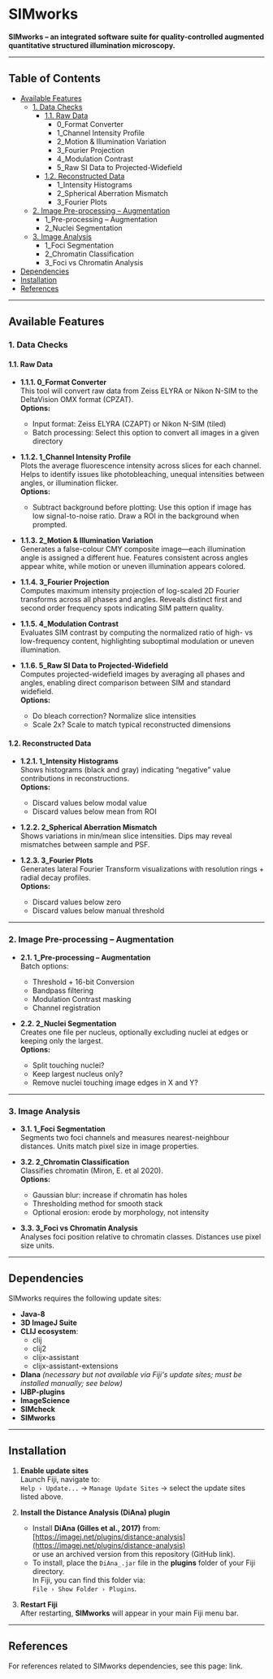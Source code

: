 # SIMworks

**SIMworks – an integrated software suite for quality-controlled augmented quantitative structured illumination microscopy.**

---

## Table of Contents
- [Available Features](#available-features)
  - [1. Data Checks](#1-data-checks)
    - [1.1. Raw Data](#11-raw-data)
      - 0_Format Converter
      - 1_Channel Intensity Profile
      - 2_Motion & Illumination Variation
      - 3_Fourier Projection
      - 4_Modulation Contrast
      - 5_Raw SI Data to Projected-Widefield
    - [1.2. Reconstructed Data](#12-reconstructed-data)
      - 1_Intensity Histograms
      - 2_Spherical Aberration Mismatch
      - 3_Fourier Plots
  - [2. Image Pre-processing – Augmentation](#2-image-pre-processing--augmentation)
    - 1_Pre-processing – Augmentation
    - 2_Nuclei Segmentation
  - [3. Image Analysis](#3-image-analysis)
    - 1_Foci Segmentation
    - 2_Chromatin Classification
    - 3_Foci vs Chromatin Analysis
- [Dependencies](#dependencies)
- [Installation](#installation)
- [References](#References)

---

## Available Features

### 1. Data Checks
#### 1.1. Raw Data
- **1.1.1. 0_Format Converter**  
  This tool will convert raw data from Zeiss ELYRA or Nikon N-SIM to the DeltaVision OMX format (CPZAT).  
  **Options:**  
  - Input format: Zeiss ELYRA (CZAPT) or Nikon N-SIM (tiled)  
  - Batch processing: Select this option to convert all images in a given directory  

- **1.1.2. 1_Channel Intensity Profile**  
  Plots the average fluorescence intensity across slices for each channel. Helps to identify issues like photobleaching, unequal intensities between angles, or illumination flicker.  
  **Options:**  
  - Subtract background before plotting: Use this option if image has low signal-to-noise ratio. Draw a ROI in the background when prompted.  

- **1.1.3. 2_Motion & Illumination Variation**  
  Generates a false-colour CMY composite image—each illumination angle is assigned a different hue. Features consistent across angles appear white, while motion or uneven illumination appears colored.  

- **1.1.4. 3_Fourier Projection**  
  Computes maximum intensity projection of log-scaled 2D Fourier transforms across all phases and angles. Reveals distinct first and second order frequency spots indicating SIM pattern quality.  

- **1.1.5. 4_Modulation Contrast**  
  Evaluates SIM contrast by computing the normalized ratio of high- vs low-frequency content, highlighting suboptimal modulation or uneven illumination.  

- **1.1.6. 5_Raw SI Data to Projected-Widefield**  
  Computes projected-widefield images by averaging all phases and angles, enabling direct comparison between SIM and standard widefield.  
  **Options:**  
  - Do bleach correction? Normalize slice intensities  
  - Scale 2x? Scale to match typical reconstructed dimensions  

#### 1.2. Reconstructed Data
- **1.2.1. 1_Intensity Histograms**  
  Shows histograms (black and gray) indicating “negative” value contributions in reconstructions.  
  **Options:**  
  - Discard values below modal value  
  - Discard values below mean from ROI  

- **1.2.2. 2_Spherical Aberration Mismatch**  
  Shows variations in min/mean slice intensities. Dips may reveal mismatches between sample and PSF.  

- **1.2.3. 3_Fourier Plots**  
  Generates lateral Fourier Transform visualizations with resolution rings + radial decay profiles.  
  **Options:**  
  - Discard values below zero  
  - Discard values below manual threshold  

---

### 2. Image Pre-processing – Augmentation
- **2.1. 1_Pre-processing – Augmentation**  
  Batch options:  
  - Threshold + 16-bit Conversion  
  - Bandpass filtering  
  - Modulation Contrast masking  
  - Channel registration  

- **2.2. 2_Nuclei Segmentation**  
  Creates one file per nucleus, optionally excluding nuclei at edges or keeping only the largest.  
  **Options:**  
  - Split touching nuclei?  
  - Keep largest nucleus only?  
  - Remove nuclei touching image edges in X and Y?  

---

### 3. Image Analysis
- **3.1. 1_Foci Segmentation**  
  Segments two foci channels and measures nearest-neighbour distances. Units match pixel size in image properties.  

- **3.2. 2_Chromatin Classification**  
  Classifies chromatin (Miron, E. et al 2020).  
  **Options:**  
  - Gaussian blur: increase if chromatin has holes  
  - Thresholding method for smooth stack  
  - Optional erosion: erode by morphology, not intensity  

- **3.3. 3_Foci vs Chromatin Analysis**  
  Analyses foci position relative to chromatin classes. Distances use pixel size units.

---

  ## Dependencies

SIMworks requires the following update sites:

- **Java-8**  
- **3D ImageJ Suite**  
- **CLIJ ecosystem**:  
  - clij  
  - clij2  
  - clijx-assistant  
  - clijx-assistant-extensions
- **DIana** *(necessary but not available via Fiji's update sites; must be installed manually; see below)*  
- **IJBP-plugins**  
- **ImageScience**  
- **SIMcheck**  
- **SIMworks**  

---

## Installation

1. **Enable update sites**  
   Launch Fiji, navigate to:  
   `Help › Update...` → `Manage Update Sites` → select the update sites listed above.  

2. **Install the Distance Analysis (DiAna) plugin**  
   - Install **DiAna (Gilles et al., 2017)** from:  
     [https://imagej.net/plugins/distance-analysis](https://imagej.net/plugins/distance-analysis)  
     or use an archived version from this repository (GitHub link).  
   - To install, place the `DiAna_.jar` file in the **plugins** folder of your Fiji directory.  
     In Fiji, you can find this folder via:  
     `File › Show Folder › Plugins`.  

3. **Restart Fiji**  
   After restarting, **SIMworks** will appear in your main Fiji menu bar.  

---

## References
For references related to SIMworks dependencies, see this page: link.
